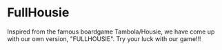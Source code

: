 # FullHousie
Inspired from the famous boardgame Tambola/Housie, we have come up with our own version, "FULLHOUSIE". Try your luck with our game!!!
